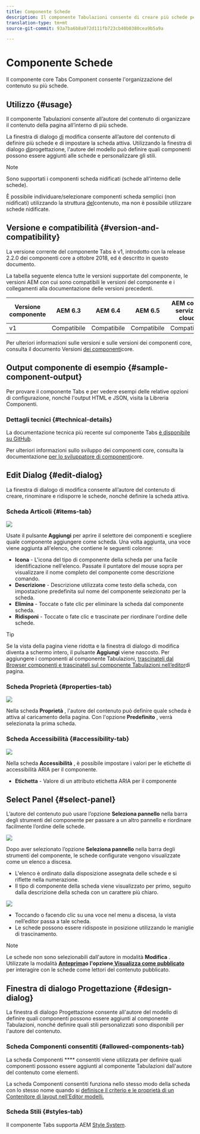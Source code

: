 ```yaml
---
title: Componente Schede
description: Il componente Tabulazioni consente di creare più schede per disporre il contenuto su una pagina.
translation-type: tm+mt
source-git-commit: 93a7ba6b8a972d111fb723cb40b0380cea9b5a9a

---
```



# Componente Schede

Il componente core Tabs Component consente l&#39;organizzazione del contenuto su più schede.

## Utilizzo {#usage}

Il componente Tabulazioni consente all’autore del contenuto di organizzare il contenuto della pagina all’interno di più schede.

La finestra di dialogo [di](#edit-dialog) modifica consente all’autore del contenuto di definire più schede e di impostare la scheda attiva. Utilizzando la finestra di dialogo [di](#design-dialog)progettazione, l&#39;autore del modello può definire quali componenti possono essere aggiunti alle schede e personalizzare gli stili.

>[!NOTE]
>
>Sono supportati i componenti scheda nidificati (schede all’interno delle schede).
>
>È possibile individuare/selezionare componenti scheda semplici (non nidificati) utilizzando la struttura [del](https://docs.adobe.com/content/help/en/experience-manager-cloud-service/sites/authoring/fundamentals/environment-tools.html#content-tree)contenuto, ma non è possibile utilizzare schede nidificate.

## Versione e compatibilità {#version-and-compatibility}

La versione corrente del componente Tabs è v1, introdotto con la release 2.2.0 dei componenti core a ottobre 2018, ed è descritto in questo documento.

La tabella seguente elenca tutte le versioni supportate del componente, le versioni AEM con cui sono compatibili le versioni del componente e i collegamenti alla documentazione delle versioni precedenti.

| Versione componente | AEM 6.3 | AEM 6.4 | AEM 6.5 | AEM come servizio cloud |
|--- |--- |--- |--- |---|
| v1 | Compatibile | Compatibile | Compatibile | Compatibile |

Per ulteriori informazioni sulle versioni e sulle versioni dei componenti core, consulta il documento Versioni [dei componenti](/help/versions.md)core.

## Output componente di esempio {#sample-component-output}

Per provare il componente Tabs e per vedere esempi delle relative opzioni di configurazione, nonché l&#39;output HTML e JSON, visita la Libreria [](https://adobe.com/go/aem_cmp_library_tabs)Componenti.

### Dettagli tecnici {#technical-details}

La documentazione tecnica più recente sul componente Tabs [è disponibile su GitHub](https://adobe.com/go/aem_cmp_tech_tabs_v1).

Per ulteriori informazioni sullo sviluppo dei componenti core, consulta la documentazione [per lo sviluppatore di componenti](/help/developing/overview.md)core.

## Edit Dialog {#edit-dialog}

La finestra di dialogo di modifica consente all’autore del contenuto di creare, rinominare e ridisporre le schede, nonché definire la scheda attiva.

### Scheda Articoli {#items-tab}

![](/help/assets/screen-shot-2019-08-29-12.28.16.png)

Usate il pulsante **Aggiungi** per aprire il selettore dei componenti e scegliere quale componente aggiungere come scheda. Una volta aggiunta, una voce viene aggiunta all&#39;elenco, che contiene le seguenti colonne:

* **Icona** - L&#39;icona del tipo di componente della scheda per una facile identificazione nell&#39;elenco. Passate il puntatore del mouse sopra per visualizzare il nome completo del componente come descrizione comando.
* **Descrizione** - Descrizione utilizzata come testo della scheda, con impostazione predefinita sul nome del componente selezionato per la scheda.
* **Elimina** - Toccate o fate clic per eliminare la scheda dal componente scheda.
* **Ridisponi** - Toccate o fate clic e trascinate per riordinare l&#39;ordine delle schede.

>[!TIP]
>
>Se la vista della pagina viene ridotta e la finestra di dialogo di modifica diventa a schermo intero, il pulsante **Aggiungi** viene nascosto. Per aggiungere i componenti al componente Tabulazioni, [trascinateli dal Browser componenti e trascinateli sul componente Tabulazioni nell’editor](https://docs.adobe.com/content/help/en/experience-manager-cloud-service/sites/authoring/fundamentals/editing-content.html#inserting-a-component)di pagina.

### Scheda Proprietà {#properties-tab}

![](/help/assets/screen-shot-2019-08-29-12.28.32.png)

Nella scheda **Proprietà** , l&#39;autore del contenuto può definire quale scheda è attiva al caricamento della pagina. Con l&#39;opzione **Predefinito** , verrà selezionata la prima scheda.

### Scheda Accessibilità {#accessibility-tab}

![](/help/assets/screen-shot-2019-08-29-12.28.40.png)

Nella scheda **Accessibilità** , è possibile impostare i valori per le etichette di accessibilità [](https://www.w3.org/WAI/standards-guidelines/aria/) ARIA per il componente.

* **Etichetta** - Valore di un attributo etichetta ARIA per il componente

## Select Panel {#select-panel}

L’autore del contenuto può usare l’opzione **Seleziona pannello** nella barra degli strumenti del componente per passare a un altro pannello e riordinare facilmente l’ordine delle schede.

![](/help/assets/screenshot_2018-10-11at165417.png)

Dopo aver selezionato l’opzione **Seleziona pannello** nella barra degli strumenti del componente, le schede configurate vengono visualizzate come un elenco a discesa.

* L&#39;elenco è ordinato dalla disposizione assegnata delle schede e si riflette nella numerazione.
* Il tipo di componente della scheda viene visualizzato per primo, seguito dalla descrizione della scheda con un carattere più chiaro.

![](/help/assets/screenshot_2018-10-11at165154.png)

* Toccando o facendo clic su una voce nel menu a discesa, la vista nell’editor passa a tale scheda.
* Le schede possono essere ridisposte in posizione utilizzando le maniglie di trascinamento.

>[!NOTE]
>
>Le schede non sono selezionabili dall&#39;autore in modalità **Modifica** . Utilizzate la modalità **[Anteprima](https://docs.adobe.com/content/help/en/experience-manager-cloud-service/sites/authoring/fundamentals/editing-content.html#preview-mode)**o l&#39;opzione**[ Visualizza come pubblicato](https://docs.adobe.com/content/help/en/experience-manager-cloud-service/sites/authoring/fundamentals/editing-content.html#view-as-published)** per interagire con le schede come lettori del contenuto pubblicato.

## Finestra di dialogo Progettazione {#design-dialog}

La finestra di dialogo Progettazione consente all&#39;autore del modello di definire quali componenti possono essere aggiunti al componente Tabulazioni, nonché definire quali stili personalizzati sono disponibili per l&#39;autore del contenuto.

### Scheda Componenti consentiti {#allowed-components-tab}

La scheda Componenti **** consentiti viene utilizzata per definire quali componenti possono essere aggiunti al componente Tabulazioni dall&#39;autore del contenuto come elementi.

La scheda Componenti consentiti funziona nello stesso modo della scheda con lo stesso nome quando si [definisce il criterio e le proprietà di un Contenitore di layout nell&#39;Editor modelli.](https://docs.adobe.com/content/help/en/experience-manager-cloud-service/sites/authoring/features/templates.html)

### Scheda Stili {#styles-tab}

Il componente Tabs supporta AEM [Style System](/help/get-started/authoring.md#component-styling).
